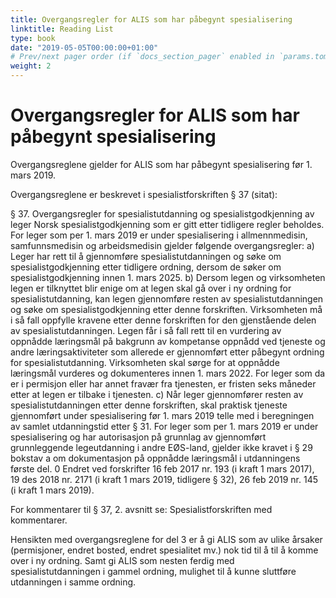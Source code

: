 ```yaml
---
title: Overgangsregler for ALIS som har påbegynt spesialisering
linktitle: Reading List
type: book
date: "2019-05-05T00:00:00+01:00"
# Prev/next pager order (if `docs_section_pager` enabled in `params.toml`)
weight: 2
---
```


# Overgangsregler for ALIS som har påbegynt spesialisering

Overgangsreglene gjelder for ALIS som har påbegynt spesialisering før 1. mars 2019.

Overgangsreglene er beskrevet i spesialistforskriften § 37 (sitat):

§ 37. Overgangsregler for spesialistutdanning og spesialistgodkjenning av leger
Norsk spesialistgodkjenning som er gitt etter tidligere regler beholdes.
For leger som per 1. mars 2019 er under spesialisering i allmennmedisin, samfunnsmedisin og
arbeidsmedisin gjelder følgende overgangsregler:
a) Leger har rett til å gjennomføre spesialistutdanningen og søke om spesialistgodkjenning etter
tidligere ordning, dersom de søker om spesialistgodkjenning innen 1. mars 2025.
b) Dersom legen og virksomheten legen er tilknyttet blir enige om at legen skal gå over i ny ordning
for spesialistutdanning, kan legen gjennomføre resten av spesialistutdanningen og søke om
spesialistgodkjenning etter denne forskriften. Virksomheten må i så fall oppfylle kravene etter
denne forskriften for den gjenstående delen av spesialistutdanningen. Legen får i så fall rett til en
vurdering av oppnådde læringsmål på bakgrunn av kompetanse oppnådd ved tjeneste og andre
læringsaktiviteter som allerede er gjennomført etter påbegynt ordning for spesialistutdanning.
Virksomheten skal sørge for at oppnådde læringsmål vurderes og dokumenteres innen 1. mars 2022. For leger som da er i permisjon eller har annet fravær fra tjenesten, er fristen seks måneder etter at legen er tilbake i tjenesten.
c) Når leger gjennomfører resten av spesialistutdanningen etter denne forskriften, skal praktisk
tjeneste gjennomført under spesialisering før 1. mars 2019 telle med i beregningen av samlet
utdanningstid etter § 31.
For leger som per 1. mars 2019 er under spesialisering og har autorisasjon på grunnlag av gjennomført
grunnleggende legeutdanning i andre EØS-land, gjelder ikke kravet i § 29 bokstav a om dokumentasjon
på oppnådde læringsmål i utdanningens første del.
0 Endret ved forskrifter 16 feb 2017 nr. 193 (i kraft 1 mars 2017), 19 des 2018 nr. 2171 (i kraft 1 mars 2019, tidligere § 32), 26
feb 2019 nr. 145 (i kraft 1 mars 2019).



For kommentarer til § 37, 2. avsnitt se: Spesialistforskriften med kommentarer.

Hensikten med overgangsreglene for del 3 er å gi ALIS som av ulike årsaker (permisjoner, endret
bosted, endret spesialitet mv.) nok tid til å til å komme over i ny ordning. Samt gi ALIS som
nesten ferdig med spesialistutdanningen i gammel ordning, mulighet til å kunne sluttføre
utdanningen i samme ordning.
